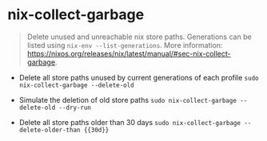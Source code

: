 # nix-collect-garbage
> Delete unused and unreachable nix store paths.
> Generations can be listed using `nix-env --list-generations`.
> More information: <https://nixos.org/releases/nix/latest/manual/#sec-nix-collect-garbage>.

- Delete all store paths unused by current generations of each profile
`sudo nix-collect-garbage --delete-old`

- Simulate the deletion of old store paths
`sudo nix-collect-garbage --delete-old --dry-run`

- Delete all store paths older than 30 days
`sudo nix-collect-garbage --delete-older-than {{30d}}`
